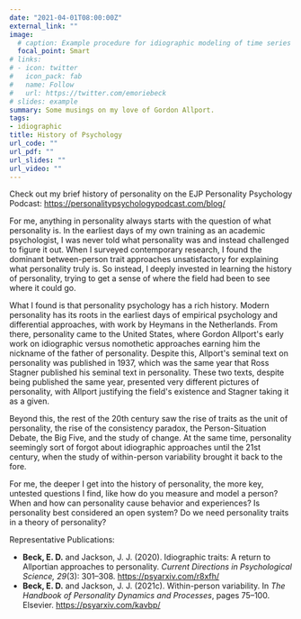 ```yaml
---
date: "2021-04-01T08:00:00Z"
external_link: ""
image:
  # caption: Example procedure for idiographic modeling of time series data.
  focal_point: Smart
# links:
# - icon: twitter
#   icon_pack: fab
#   name: Follow
#   url: https://twitter.com/emoriebeck
# slides: example
summary: Some musings on my love of Gordon Allport. 
tags:
- idiographic
title: History of Psychology
url_code: ""
url_pdf: ""
url_slides: ""
url_video: ""
---
```


Check out my brief history of personality on the EJP Personality Psychology Podcast: https://personalitypsychologypodcast.com/blog/

For me, anything in personality always starts with the question of what personality is. In the earliest days of my own training as an academic psychologist, I was never told what personality was and instead challenged to figure it out. When I surveyed contemporary research, I found the dominant between-person trait approaches unsatisfactory for explaining what personality truly is. So instead, I deeply invested in learning the history of personality, trying to get a sense of where the field had been to see where it could go. 

What I found is that personality psychology has a rich history. Modern personality has its roots in the earliest days of empirical psychology and differential approaches, with work by Heymans in the Netherlands. From there, personality came to the United States, where Gordon Allport's early work on idiographic versus nomothetic approaches earning him the nickname of the father of personality. Despite this, Allport's seminal text on personality was published in 1937, which was the same year that Ross Stagner published his seminal text in personality. These two texts, despite being published the same year, presented very different pictures of personality, with Allport justifying the field's existence and Stagner taking it as a given.  

Beyond this, the rest of the 20th century saw the rise of traits as the unit of personality, the rise of the consistency paradox, the Person-Situation Debate, the Big Five, and the study of change. At the same time, personality seemingly sort of forgot about idiographic approaches until the 21st century, when the study of within-person variability brought it back to the fore.  

For me, the deeper I get into the history of personality, the more key, untested questions I find, like how do you measure and model a person? When and how can personality cause behavior and experiences? Is personality best considered an open system? Do we need personality traits in a theory of personality?  

Representative Publications:  

- **Beck, E. D.** and Jackson, J. J. (2020). Idiographic traits: A return to Allportian approaches to personality. *Current Directions in Psychological Science, 29*(3): 301–308. https://psyarxiv.com/r8xfh/  
- **Beck, E. D.** and Jackson, J. J. (2021c). Within-person variability. In *The Handbook of Personality Dynamics and Processes*, pages 75–100. Elsevier. https://psyarxiv.com/kavbp/  
